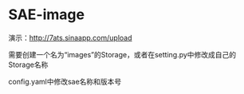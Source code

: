 SAE-image
=========

演示：http://7ats.sinaapp.com/upload

需要创建一个名为“images”的Storage，或者在setting.py中修改成自己的Storage名称

config.yaml中修改sae名称和版本号
